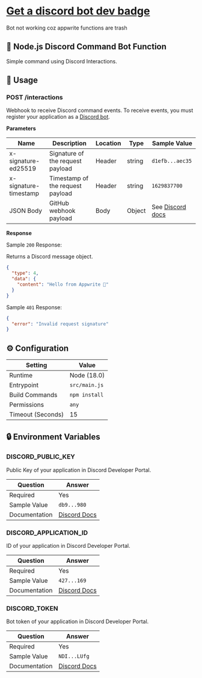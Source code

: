 # [Get a discord bot dev badge](https://support-dev.discord.com/hc/en-us/articles/10113997751447?ref=badge)

Bot not working coz appwrite functions are trash 

## 🤖 Node.js Discord Command Bot Function   
  
Simple command using Discord Interactions.
   
## 🧰 Usage
 
### POST /interactions
 
Webhook to receive Discord command events. To receive events, you must register your application as a [Discord bot](https://discord.com/developers/applications).

**Parameters** 
 
| Name                  | Description                      | Location | Type   | Sample Value    |
| --------------------- | -------------------------------- | -------- | ------ | --------------- |
| x-signature-ed25519   |  Signature of the request payload | Header   | string | `d1efb...aec35` |
| x-signature-timestamp | Timestamp of the request payload | Header   | string | `1629837700`    |
| JSON Body             | GitHub webhook payload           | Body     | Object | See [Discord docs](https://discord.com/developers/docs/interactions/receiving-and-responding) |

**Response**

Sample `200` Response:

Returns a Discord message object.
 
```json
{
  "type": 4,
  "data": {
    "content": "Hello from Appwrite 👋"
  }
}
```

Sample `401` Response:

```json
{
  "error": "Invalid request signature"
}
```

## ⚙️ Configuration

| Setting           | Value         |
| ----------------- | ------------- |
| Runtime           | Node (18.0)   |
| Entrypoint        | `src/main.js` |
| Build Commands    | `npm install` |
| Permissions       | `any`         |
| Timeout (Seconds) | 15            |

## 🔒 Environment Variables

### DISCORD_PUBLIC_KEY

Public Key of your application in Discord Developer Portal.

| Question      | Answer                                                                                                                 |
| ------------- | ---------------------------------------------------------------------------------------------------------------------- |
| Required      | Yes                                                                                                                    |
| Sample Value  | `db9...980`                                                                                                        |
| Documentation | [Discord Docs](https://discord.com/developers/docs/tutorials/hosting-on-cloudflare-workers#creating-an-app-on-discord) |

### DISCORD_APPLICATION_ID

ID of your application in Discord Developer Portal.

| Question      | Answer                                                                                                                 |
| ------------- | ---------------------------------------------------------------------------------------------------------------------- |
| Required      | Yes                                                                                                                    |
| Sample Value  | `427...169`                                                                                                        |
| Documentation | [Discord Docs](https://discord.com/developers/docs/tutorials/hosting-on-cloudflare-workers#creating-an-app-on-discord) |

### DISCORD_TOKEN

Bot token of your application in Discord Developer Portal.

| Question      | Answer                                                                                                                 |
| ------------- | ---------------------------------------------------------------------------------------------------------------------- |
| Required      | Yes                                                                                                                    |
| Sample Value  | `NDI...LUfg`                                                                                                        |
| Documentation | [Discord Docs](https://discord.com/developers/docs/tutorials/hosting-on-cloudflare-workers#creating-an-app-on-discord) |
